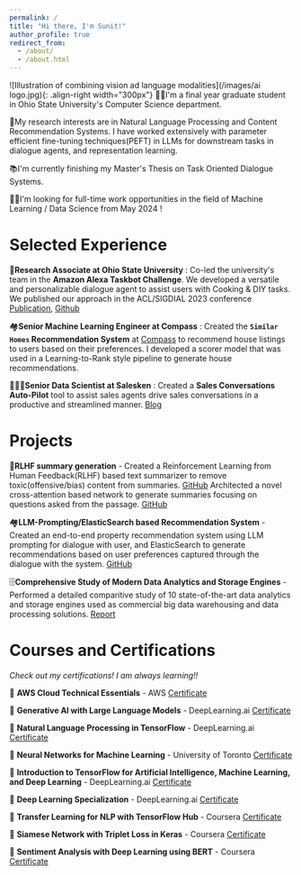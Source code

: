 ```yaml
---
permalink: /
title: "Hi there, I'm Sunit!"
author_profile: true
redirect_from: 
  - /about/
  - /about.html
---
```



![Illustration of combining vision ad language modalities](/images/ai logo.jpg){: .align-right width="300px"}
👨‍💻I'm a final year graduate student in Ohio State University's Computer Science department.

🔬My research interests are in Natural Language Processing and Content Recommendation Systems. I have worked extensively with parameter efficient fine-tuning techniques(PEFT) in LLMs for downstream tasks in dialogue agents, and representation learning.

📚I'm currently finishing my Master's Thesis on Task Oriented Dialogue Systems.

👨‍💼I'm looking for full-time work opportunities in the field of Machine Learning / Data Science from May 2024 !

# Selected Experience
🤖**Research Associate at Ohio State University** : Co-led the university's team in the **Amazon Alexa Taskbot Challenge**. We developed a versatile and personalizable dialogue agent to assist users with Cooking & DIY tasks. We published our approach in the ACL/SIGDIAL 2023 conference [Publication](https://aclanthology.org/2023.sigdial-1.19/), [Github](https://github.com/iwinterknight/TacoBot)

🏘️**Senior Machine Learning Engineer at Compass** : Created the **`Similar Homes` Recommendation System** at [Compass](https://www.compass.com/for-rent/manhattan-ny/) to recommend house listings to users based on their preferences. I developed a scorer model that was used in a Learning-to-Rank style pipeline to generate house recommendations.

🧑🏻‍💼**Senior Data Scientist at Salesken** : Created a **Sales Conversations Auto-Pilot** tool to assist sales agents drive sales conversations in a productive and streamlined manner. [Blog](https://www.salesken.ai/blog/signal-conversation-tracking)

# Projects
🤖**RLHF summary generation** - Created a Reinforcement Learning from Human Feedback(RLHF) based text summarizer to remove toxic(offensive/bias) content from summaries. [GitHub](https://github.com/iwinterknight/RLHF-Summary-Detoxifier)
Architected a novel cross-attention based network to generate summaries focusing on questions asked from the passage. [GitHub](https://github.com/iwinterknight/LLMs_Cross_Task_Colab)

🏘️**LLM-Prompting/ElasticSearch based Recommendation System** - Created an end-to-end property recommendation system using LLM prompting for dialogue with user, and ElasticSearch to generate recommendations based on user preferences captured through the dialogue with the system. [GitHub](https://github.com/iwinterknight/Property-Recommendation-System)

🗄️**Comprehensive Study of Modern Data Analytics and Storage Engines** - Performed a detailed comparitive study of 10 state-of-the-art data analytics and storage engines used as commercial big data warehousing and data processing solutions. [Report](/files/DatabaseSystems.pdf)

# Courses and Certifications
_Check out my certifications! I am always learning!!_

📖 **AWS Cloud Technical Essentials** - AWS [Certificate](/files/aws_cloud_essentials_certificate.pdf)

📖 **Generative AI with Large Language Models** - DeepLearning.ai [Certificate](https://coursera.org/share/1c02e8019b8de5d2a2c8cb87f020e5ee)

📖 **Natural Language Processing in TensorFlow** - DeepLearning.ai [Certificate](https://coursera.org/share/0985c7ae4be0fc269d5a2a7a7a0b22cc)

📖 **Neural Networks for Machine Learning** - University of Toronto [Certificate](https://coursera.org/share/438901408a9758270193887019f8e0ff)

📖 **Introduction to TensorFlow for Artificial Intelligence, Machine Learning, and Deep Learning** - DeepLearning.ai [Certificate](https://coursera.org/share/be377a5548b24daadbba4989e5cc17b9)

📖 **Deep Learning Specialization** - DeepLearning.ai [Certificate](https://coursera.org/share/9198bf9e5641668612752b5cd17be8a2)

📖 **Transfer Learning for NLP with TensorFlow Hub** - Coursera [Certificate](https://coursera.org/share/2a7e3b0a7050eafabd4c3879c0a0922f)

📖 **Siamese Network with Triplet Loss in Keras** - Coursera [Certificate](https://coursera.org/share/38224bbea614c33a57f26dcfc14fb680)

📖 **Sentiment Analysis with Deep Learning using BERT** - Coursera [Certificate](https://coursera.org/share/942e8318b8e6b0374f96a93bf7bcb183)



